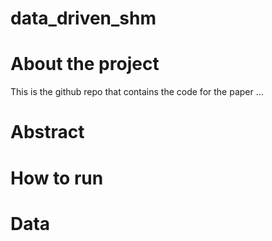 # data_driven_shm

# About the project
This is the github repo that contains the code for the paper ...

# Abstract

# How to run 

# Data
